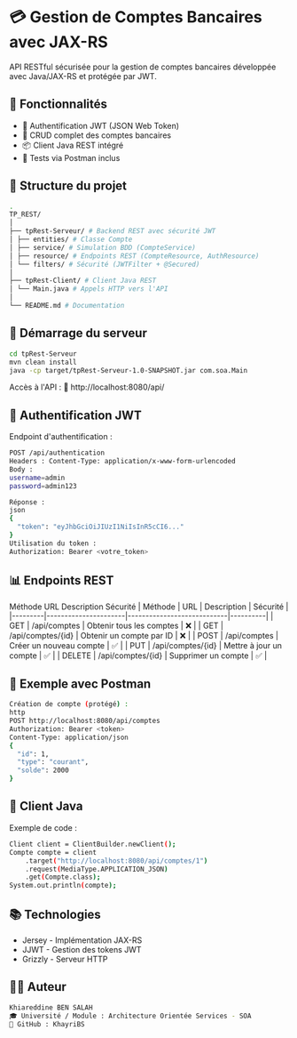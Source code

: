 # 💳 Gestion de Comptes Bancaires avec JAX-RS

API RESTful sécurisée pour la gestion de comptes bancaires développée avec Java/JAX-RS et protégée par JWT.

## 📌 Fonctionnalités
- 🔐 Authentification JWT (JSON Web Token)
- 📅 CRUD complet des comptes bancaires
- 📦 Client Java REST intégré
- 🧪 Tests via Postman inclus

## 🧱 Structure du projet
```bash
.
TP_REST/
│
├── tpRest-Serveur/ # Backend REST avec sécurité JWT
│ ├── entities/ # Classe Compte
│ ├── service/ # Simulation BDD (CompteService)
│ ├── resource/ # Endpoints REST (CompteResource, AuthResource)
│ └── filters/ # Sécurité (JWTFilter + @Secured)
│
├── tpRest-Client/ # Client Java REST
│ └── Main.java # Appels HTTP vers l'API
│
└── README.md # Documentation
````


## 🚀 Démarrage du serveur
```bash
cd tpRest-Serveur
mvn clean install
java -cp target/tpRest-Serveur-1.0-SNAPSHOT.jar com.soa.Main
````

Accès à l'API : 📍 http://localhost:8080/api/

## 🔐 Authentification JWT
Endpoint d'authentification :

```bash
POST /api/authentication
Headers : Content-Type: application/x-www-form-urlencoded
Body :
username=admin
password=admin123

Réponse :
json
{
  "token": "eyJhbGciOiJIUzI1NiIsInR5cCI6..."
}
Utilisation du token :
Authorization: Bearer <votre_token>
````

## 📊 Endpoints REST
Méthode	URL	Description	Sécurité
| Méthode | URL                  | Description                | Sécurité |
|---------|----------------------|----------------------------|----------|
| GET     | /api/comptes          | Obtenir tous les comptes   | ❌       |
| GET     | /api/comptes/{id}     | Obtenir un compte par ID   | ❌       |
| POST    | /api/comptes          | Créer un nouveau compte    | ✅       |
| PUT     | /api/comptes/{id}     | Mettre à jour un compte    | ✅       |
| DELETE  | /api/comptes/{id}     | Supprimer un compte        | ✅       |

## 🧪 Exemple avec Postman
```bash
Création de compte (protégé) :
http
POST http://localhost:8080/api/comptes
Authorization: Bearer <token>
Content-Type: application/json
{
  "id": 1,
  "type": "courant",
  "solde": 2000
}
````
## 📿 Client Java
Exemple de code :
```bash
Client client = ClientBuilder.newClient();
Compte compte = client
    .target("http://localhost:8080/api/comptes/1")
    .request(MediaType.APPLICATION_JSON)
    .get(Compte.class);
System.out.println(compte);
````

## 📚 Technologies
* Jersey - Implémentation JAX-RS
* JJWT - Gestion des tokens JWT
* Grizzly - Serveur HTTP

## 👨‍💻 Auteur
```bash
Khiareddine BEN SALAH
🎓 Université / Module : Architecture Orientée Services - SOA
📂 GitHub : KhayriBS
````



